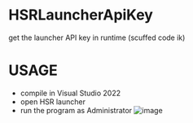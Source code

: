 # HSRLauncherApiKey
 get the launcher API key in runtime (scuffed code ik)

# USAGE
- compile in Visual Studio 2022
- open HSR launcher
- run the program as Administrator
![image](https://github.com/Hiro420/RuntimeApiKey/assets/84511935/5e7afe5e-eb51-45c9-a6b2-0e686cd4101c)
